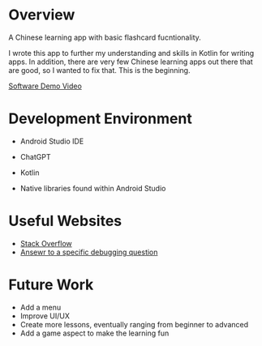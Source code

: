 # Overview

A Chinese learning app with basic flashcard fucntionality.

I wrote this app to further my understanding and skills in Kotlin for writing apps. In addition, there are very few Chinese learning apps out there that are good, so I wanted to fix that. This is the beginning.

[Software Demo Video](https://youtu.be/UMlKmF_5EE0)

# Development Environment

- Android Studio IDE
- ChatGPT

- Kotlin
- Native libraries found within Android Studio

# Useful Websites

* [Stack Overflow](https://stackoverflow.com/)
* [Ansewr to a specific debugging question](https://stackoverflow.com/questions/22399572/java-lang-classnotfoundexception-didnt-find-class-on-path-dexpathlist)

# Future Work

* Add a menu
* Improve UI/UX
* Create more lessons, eventually ranging from beginner to advanced
* Add a game aspect to make the learning fun
